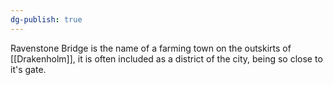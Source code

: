 ```yaml
---
dg-publish: true
---
```

Ravenstone Bridge is the name of a farming town on the outskirts of [[Drakenholm]], it is often included as a district of the city, being so close to it's gate.